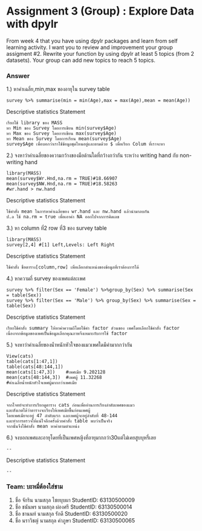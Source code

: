 # Assignment 3 (Group) : Explore Data with dpylr
From week 4 that you have using dpylr packages and learn from self learning activity. I want you to review and improvement your group assigment #2. Rewrite your function by using dpylr at least 5 topics (from 2 datasets). Your group can add new topics to reach 5 topics.

### Answer

1.) หาค่าเฉลี่ย,min,max ของอายุใน survey table
```{R}
survey %>% summarise(min = min(Age),max = max(Age),mean = mean(Age))
```

Descriptive statistics Statement
```{R}
เรียกใช้ library ของ MASS
หา Min ของ Survey โดยการเขียน min(survey$Age)
หา Max ของ Survey โดยการเขียน max(survey$Age)
หา Mean ของ Survey โดยการเรียน mean(survey$Age)
survey$Age เพื่อบอกว่าเราใช้ข้อมูลชุดไหนอยู่และตามด้วย $ เพื่อเรียก Colum ที่เราจะหา
```

2.) จงหาว่าค่าเฉลี่ยของความกว้างของมือด้านใดที่กว้างกว่ากัน ระหว่าง writing hand กับ non-writing hand
```{R}
library(MASS)
mean(survey$Wr.Hnd,na.rm = TRUE)#18.66907
mean(survey$NW.Hnd,na.rm = TRUE)#18.58263
#wr.hand > nw.hand 
```

Descriptive statistics Statement
```{R}
ใช้คำสั่ง mean ในการหาค่าเฉลี่ยของ wr.hand และ nw.hand แล้วนำมาลบกัน 
ป.ล ใช้ na.rm = true เพื่อเอาค่า NA ออกไปจากการคิดเลข
```

3.) หา column ที่2 row ที่3 ของ survey table
```{R}
library(MASS)
survey[2,4] #[1] Left,Levels: Left Right
```

Descriptive statistics Statement
```{R}
ใช้คำสั่ง ชื่อตาราง[column,row] เพื่อเลือกตำแหน่งของข้อมูลที่เราต้องการได้
```

4.) หาความถี่ survey ของเพศแต่ละเพศ
```{R}
survey %>% filter(Sex == 'Female') %>%group_by(Sex) %>% summarise(Sex = table(Sex))
survey %>% filter(Sex == 'Male') %>% group_by(Sex) %>% summarise(Sex = table(Sex))
```

Descriptive statistics Statement
```{R}
เรียกใช้คำสั่ง summary ให้หาค่าความถีโดยใช้คำ factor ส่วนของ เพศโดยเลือกใช้คำสั่ง factor 
เนื่องจากข้อมูลของเพศเป็นข้อมูลเลือกคุณภาพจึงเหมาะกับการใช้ factor
```

5.) จงหาว่าค่าเฉลี่ยของน้ำหนักหัวใจของแมวเพศใดมีค่ามากกว่ากัน
```{R}
View(cats)
table(cats[1:47,1])
table(cats[48:144,1])
mean(cats[1:47,3])    #เพศเมีย 9.202128
mean(cats[48:144,3])  #เพศผู้ 11.32268
#ค่าเฉลี่ยน้ำหนักหัวใจเพศผู้มากกว่าเพศเมีย
```
Descriptive statistics Statement
```{R}
จากโจทย์จะทำการเรียกดูตาราง cats ก่อนเพื่ออ่านการเรียงลำดับเพศของแมว 
และสังเกตได้ว่าตารางจะเรียงให้เพศเมียขึ้้นก่อนเพศผู้
โดยเพศเมียจะอยู่ 47 ลำดับแรก และเพศผู้จะอยู่ลำดับที่ 48-144
และทำการตรวจให้แน่ใจอีกครั้งด้วยคำสั่ง table พบว่าเป็นจริง
จากนั้นจึงใช้คำสั่ง mean หาค่าตามตำแหน่ง
```

6.) จงบอกเพศและอายุโดยที่เป็นเพศหญิงที่อายุมากกว่า30แต่ไม่เคยสูบบุหรี่เลย
```{R}
--
```
Descriptive statistics Statement
```{R}
--
```

### Team: บะหมี่ต้องใส่ชาม

1. ชื่อ จักริน นามสกุล ไชยบุบผา    StudentID: 63130500009
2. ชื่อ ชนันพร นามสกุล ผ่องศรี    StudentID: 63130500014 
3. ชื่อ ชานนท์ นามสกุล รักดี    StudentID: 63130500020
4. ชื่อ นราวิชญ์ นามสกุล คำภูษา    StudentID: 63130500065
